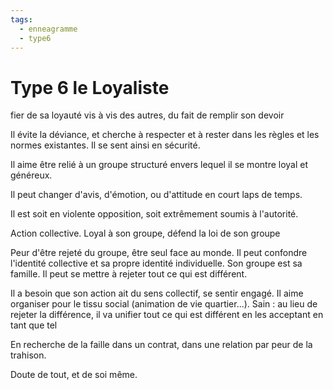 ```yaml
---
tags:
  - enneagramme
  - type6
---
```

# Type 6 le Loyaliste

fier de sa loyauté vis à vis des autres, du fait de remplir son devoir

Il évite la déviance, et cherche à respecter et à rester dans les règles et les normes existantes. Il se sent ainsi en sécurité.

Il aime être relié à un groupe structuré envers lequel il se montre loyal et généreux.

Il peut changer d'avis, d'émotion, ou d'attitude en court laps de temps.

Il est soit en violente opposition, soit extrêmement soumis à l'autorité.

Action collective. Loyal à son groupe, défend la loi de son groupe

Peur d'être rejeté du groupe, être seul face au monde. Il peut confondre l'identité collective et sa propre identité individuelle. Son groupe est sa famille. Il peut se mettre à rejeter tout ce qui est différent.

Il a besoin que son action ait du sens collectif, se sentir engagé. Il aime organiser pour le tissu social (animation de vie quartier...). Sain : au lieu de rejeter la différence, il va unifier tout ce qui est différent en les acceptant en tant que tel

En recherche de la faille dans un contrat, dans une relation par peur de la trahison.

Doute de tout, et de soi même.

